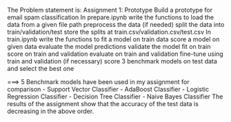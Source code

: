 The Problem statement is:
Assignment 1: Prototype 
Build a prototype for email spam classification 
     In prepare.ipynb write the functions to 
          load the data from a given file path
          preprocess the data (if needed)
          split the data into train/validation/test 
          store the splits at train.csv/validation.csv/test.csv
     In train.ipynb write the functions to
          fit a model on train data
          score a model on given data
          evaluate the model predictions
          validate the model
                fit on train
                score on train and validation
                evaluate on train and validation
                fine-tune using train and validation (if necessary)
                score 3 benchmark models on test data and select the best one

===> 5 Benchmark models have been used in my assignment for comparison
    - Support Vector Classifier
    - AdaBoost Classifier
    - Logistic Regression Classifier
    - Decision Tree Classifier
    - Naive Bayes Classifier
The results of the assignment show that the accuracy of the test data is decreasing in the above order.
